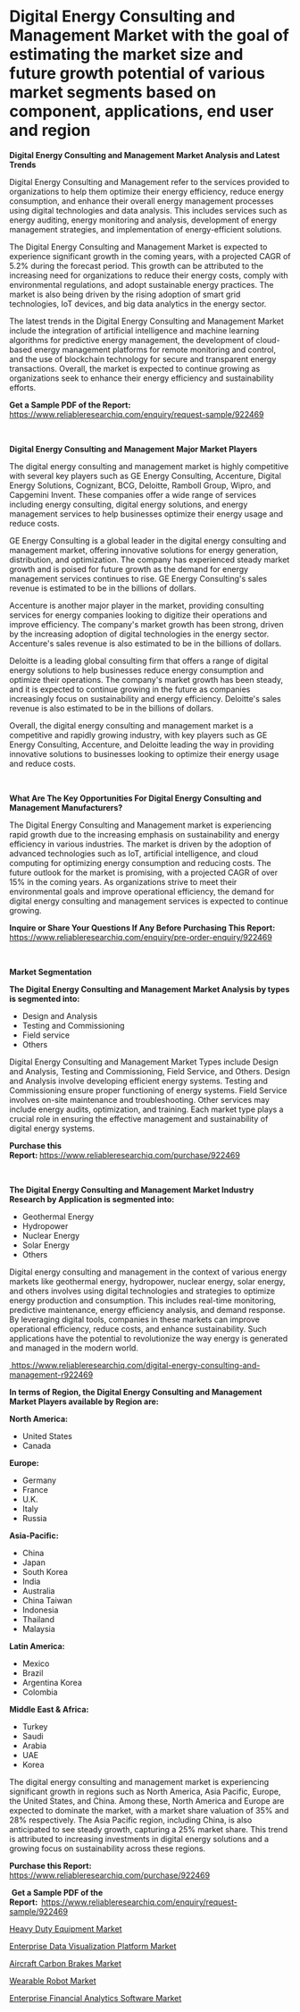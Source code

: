 <p><h1>Digital Energy Consulting and Management Market with the goal of estimating the market size and future growth potential of various market segments based on component, applications, end user and region</h1></p><p><strong>Digital Energy Consulting and Management Market Analysis and Latest Trends</strong></p>
<p><p>Digital Energy Consulting and Management refer to the services provided to organizations to help them optimize their energy efficiency, reduce energy consumption, and enhance their overall energy management processes using digital technologies and data analysis. This includes services such as energy auditing, energy monitoring and analysis, development of energy management strategies, and implementation of energy-efficient solutions.</p><p>The Digital Energy Consulting and Management Market is expected to experience significant growth in the coming years, with a projected CAGR of 5.2% during the forecast period. This growth can be attributed to the increasing need for organizations to reduce their energy costs, comply with environmental regulations, and adopt sustainable energy practices. The market is also being driven by the rising adoption of smart grid technologies, IoT devices, and big data analytics in the energy sector.</p><p>The latest trends in the Digital Energy Consulting and Management Market include the integration of artificial intelligence and machine learning algorithms for predictive energy management, the development of cloud-based energy management platforms for remote monitoring and control, and the use of blockchain technology for secure and transparent energy transactions. Overall, the market is expected to continue growing as organizations seek to enhance their energy efficiency and sustainability efforts.</p></p>
<p><strong>Get a Sample PDF of the Report:&nbsp;</strong> <a href="https://www.reliableresearchiq.com/enquiry/request-sample/922469">https://www.reliableresearchiq.com/enquiry/request-sample/922469</a></p>
<p>&nbsp;</p>
<p><strong>Digital Energy Consulting and Management Major Market Players</strong></p>
<p><p>The digital energy consulting and management market is highly competitive with several key players such as GE Energy Consulting, Accenture, Digital Energy Solutions, Cognizant, BCG, Deloitte, Ramboll Group, Wipro, and Capgemini Invent. These companies offer a wide range of services including energy consulting, digital energy solutions, and energy management services to help businesses optimize their energy usage and reduce costs.</p><p>GE Energy Consulting is a global leader in the digital energy consulting and management market, offering innovative solutions for energy generation, distribution, and optimization. The company has experienced steady market growth and is poised for future growth as the demand for energy management services continues to rise. GE Energy Consulting's sales revenue is estimated to be in the billions of dollars.</p><p>Accenture is another major player in the market, providing consulting services for energy companies looking to digitize their operations and improve efficiency. The company's market growth has been strong, driven by the increasing adoption of digital technologies in the energy sector. Accenture's sales revenue is also estimated to be in the billions of dollars.</p><p>Deloitte is a leading global consulting firm that offers a range of digital energy solutions to help businesses reduce energy consumption and optimize their operations. The company's market growth has been steady, and it is expected to continue growing in the future as companies increasingly focus on sustainability and energy efficiency. Deloitte's sales revenue is also estimated to be in the billions of dollars.</p><p>Overall, the digital energy consulting and management market is a competitive and rapidly growing industry, with key players such as GE Energy Consulting, Accenture, and Deloitte leading the way in providing innovative solutions to businesses looking to optimize their energy usage and reduce costs.</p></p>
<p>&nbsp;</p>
<p><strong>What Are The Key Opportunities For Digital Energy Consulting and Management Manufacturers?</strong></p>
<p><p>The Digital Energy Consulting and Management market is experiencing rapid growth due to the increasing emphasis on sustainability and energy efficiency in various industries. The market is driven by the adoption of advanced technologies such as IoT, artificial intelligence, and cloud computing for optimizing energy consumption and reducing costs. The future outlook for the market is promising, with a projected CAGR of over 15% in the coming years. As organizations strive to meet their environmental goals and improve operational efficiency, the demand for digital energy consulting and management services is expected to continue growing.</p></p>
<p><strong>Inquire or Share Your Questions If Any Before Purchasing This Report:</strong> <a href="https://www.reliableresearchiq.com/enquiry/pre-order-enquiry/922469">https://www.reliableresearchiq.com/enquiry/pre-order-enquiry/922469</a></p>
<p>&nbsp;</p>
<p><strong>Market Segmentation</strong></p>
<p><strong>The Digital Energy Consulting and Management Market Analysis by types is segmented into:</strong></p>
<p><ul><li>Design and Analysis</li><li>Testing and Commissioning</li><li>Field service</li><li>Others</li></ul></p>
<p><p>Digital Energy Consulting and Management Market Types include Design and Analysis, Testing and Commissioning, Field Service, and Others. Design and Analysis involve developing efficient energy systems. Testing and Commissioning ensure proper functioning of energy systems. Field Service involves on-site maintenance and troubleshooting. Other services may include energy audits, optimization, and training. Each market type plays a crucial role in ensuring the effective management and sustainability of digital energy systems.</p></p>
<p><strong>Purchase this Report:&nbsp;</strong><a href="https://www.reliableresearchiq.com/purchase/922469">https://www.reliableresearchiq.com/purchase/922469</a></p>
<p>&nbsp;</p>
<p><strong>The Digital Energy Consulting and Management Market Industry Research by Application is segmented into:</strong></p>
<p><ul><li>Geothermal Energy</li><li>Hydropower</li><li>Nuclear Energy</li><li>Solar Energy</li><li>Others</li></ul></p>
<p><p>Digital energy consulting and management in the context of various energy markets like geothermal energy, hydropower, nuclear energy, solar energy, and others involves using digital technologies and strategies to optimize energy production and consumption. This includes real-time monitoring, predictive maintenance, energy efficiency analysis, and demand response. By leveraging digital tools, companies in these markets can improve operational efficiency, reduce costs, and enhance sustainability. Such applications have the potential to revolutionize the way energy is generated and managed in the modern world.</p></p>
<p><a href="https://www.reliableresearchiq.com/digital-energy-consulting-and-management-r922469">&nbsp;https://www.reliableresearchiq.com/digital-energy-consulting-and-management-r922469</a></p>
<p><strong>In terms of Region, the Digital Energy Consulting and Management Market Players available by Region are:</strong></p>
<p>
    <p> <strong> North America: </strong>
        <ul>
            <li>United States</li>
            <li>Canada</li>
        </ul>
        </p> 
    <p> <strong> Europe: </strong>
        <ul>
            <li>Germany</li>
            <li>France</li>
            <li>U.K.</li>
            <li>Italy</li>
            <li>Russia</li>
        </ul>
        </p> 
    <p> <strong> Asia-Pacific: </strong>
        <ul>
            <li>China</li>
            <li>Japan</li>
            <li>South Korea</li>
            <li>India</li>
            <li>Australia</li>
            <li>China Taiwan</li>
            <li>Indonesia</li>
            <li>Thailand</li>
            <li>Malaysia</li>
        </ul>
        </p> 
    <p> <strong> Latin America: </strong>
        <ul>
            <li>Mexico</li>
            <li>Brazil</li>
            <li>Argentina Korea</li>
            <li>Colombia</li>
        </ul>
        </p> 
    <p> <strong> Middle East & Africa: </strong>
        <ul>
            <li>Turkey</li>
            <li>Saudi</li>
            <li>Arabia</li>
            <li>UAE</li>
            <li>Korea</li>
        </ul>
    </p>
    </p>
<p><p>The digital energy consulting and management market is experiencing significant growth in regions such as North America, Asia Pacific, Europe, the United States, and China. Among these, North America and Europe are expected to dominate the market, with a market share valuation of 35% and 28% respectively. The Asia Pacific region, including China, is also anticipated to see steady growth, capturing a 25% market share. This trend is attributed to increasing investments in digital energy solutions and a growing focus on sustainability across these regions.</p></p>
<p><strong>Purchase this Report: </strong><a href="https://www.reliableresearchiq.com/purchase/922469">https://www.reliableresearchiq.com/purchase/922469</a></p>
<p>&nbsp;<strong>Get a Sample PDF of the Report:&nbsp;&nbsp;</strong><a href="https://www.reliableresearchiq.com/enquiry/request-sample/922469">https://www.reliableresearchiq.com/enquiry/request-sample/922469</a></p>
<p><strong></strong></p>
<p><p><a href="https://medium.com/@jewelmohr25/global-heavy-duty-equipment-market-size-is-expected-to-reach-at-a-cagr-of-7-4-36bdfb6b39f1">Heavy Duty Equipment Market</a></p><p><a href="https://github.com/btwcqfvq34/Market-Research-Report-List-2/blob/main/enterprise-data-visualization-platform-market.md">Enterprise Data Visualization Platform Market</a></p><p><a href="https://medium.com/@charityrice1939/aircraft-carbon-brakes-market-research-report-market-forecast-and-growth-prospects-with-a-steady-8817c14809b8">Aircraft Carbon Brakes Market</a></p><p><a href="https://medium.com/@madw10245644/wearable-robot-market-a-global-and-regional-analysis-focus-on-end-user-product-and-region-18b0ce486a1d">Wearable Robot Market</a></p><p><a href="https://github.com/nicoletavirag/Market-Research-Report-List-4/blob/main/enterprise-financial-analytics-software-market.md">Enterprise Financial Analytics Software Market</a></p></p>